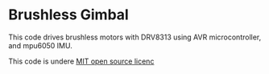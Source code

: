 # Brushless Gimbal
This code drives brushless motors with DRV8313 using AVR microcontroller, and mpu6050 IMU.

This code is undere [ MIT open source licenc](/LICENSE)